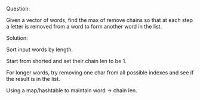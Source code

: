 Question:

Given a vector of words, find the max of remove chains so that at each step a letter is removed from a word to form another word in the list.

Solution:

Sort input words by length.

Start from shorted and set their chain len to be 1.

For longer words, try removing one char from all possible indexes and see if the result is in the list.

Using a map/hashtable to maintain word -> chain len.
